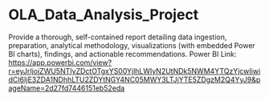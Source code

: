 # OLA_Data_Analysis_Project
Provide a thorough, self-contained report detailing data ingestion, preparation, analytical methodology, visualizations (with embedded Power BI charts), findings, and actionable recommendations.
Power BI Link: https://app.powerbi.com/view?r=eyJrIjoiZWU5NTIyZDctOTgxYS00YjlhLWIyN2UtNDk5NWM4YTQzYjcwIiwidCI6IjE3ZDA1NDhhLTU2ZDYtNGY4NC05MWY3LTJjYTE5ZDgzM2Q4YyJ9&pageName=2d27fd7446151eb52eda
